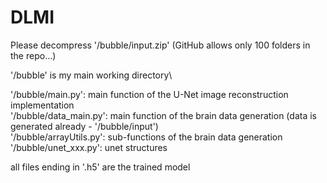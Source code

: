 # DLMI
Please decompress '/bubble/input.zip' (GitHub allows only 100 folders in the repo...) 

'/bubble' is my main working directory\

'/bubble/main.py': main function of the U-Net image reconstruction implementation\
'/bubble/data_main.py': main function of the brain data generation (data is generated already - '/bubble/input')\
'/bubble/arrayUtils.py': sub-functions of the brain data generation\
'/bubble/unet_xxx.py': unet structures

all files ending in '.h5' are the trained model
